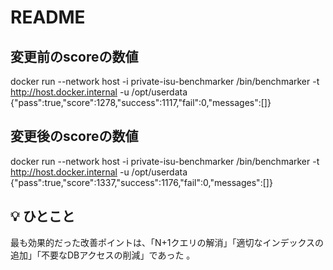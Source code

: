 # README

## 変更前のscoreの数値
docker run --network host -i private-isu-benchmarker /bin/benchmarker -t http://host.docker.internal -u /opt/userdata
{"pass":true,"score":1278,"success":1117,"fail":0,"messages":[]}


## 変更後のscoreの数値
docker run --network host -i private-isu-benchmarker /bin/benchmarker -t http://host.docker.internal -u /opt/userdata
{"pass":true,"score":1337,"success":1176,"fail":0,"messages":[]}


## :bulb:  ひとこと
最も効果的だった改善ポイントは、「N+1クエリの解消」「適切なインデックスの追加」「不要なDBアクセスの削減」であった 。
